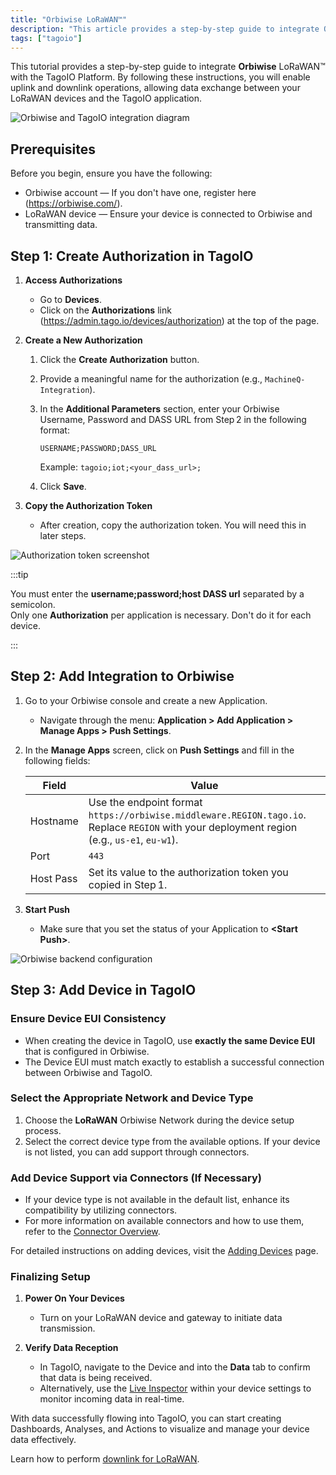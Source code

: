 ```yaml
---
title: "Orbiwise LoRaWAN™"
description: "This article provides a step-by-step guide to integrate Orbiwise LoRaWAN™ with the TagoIO platform, enabling uplink and downlink data exchange between your LoRaWAN devices and TagoIO."
tags: ["tagoio"]
---
```

This tutorial provides a step-by-step guide to integrate **Orbiwise** LoRaWAN™ with the TagoIO Platform. By following these instructions, you will enable uplink and downlink operations, allowing data exchange between your LoRaWAN devices and the TagoIO application.

![Orbiwise and TagoIO integration diagram](/docs_imagem/tagoio/orbiwise-lorawan-2.jpg)

## Prerequisites

Before you begin, ensure you have the following:

- Orbiwise account — If you don't have one, register here (https://orbiwise.com/).
- LoRaWAN device — Ensure your device is connected to Orbiwise and transmitting data.

## Step 1: Create Authorization in TagoIO

1. **Access Authorizations**  
   - Go to **Devices**.  
   - Click on the **Authorizations** link (https://admin.tago.io/devices/authorization) at the top of the page.

2. **Create a New Authorization**  
   1. Click the **Create Authorization** button.  
   2. Provide a meaningful name for the authorization (e.g., `MachineQ-Integration`).  
   3. In the **Additional Parameters** section, enter your Orbiwise Username, Password and DASS URL from Step 2 in the following format:  

      ```
      USERNAME;PASSWORD;DASS_URL
      ```

      Example: `tagoio;iot;<your_dass_url>;`  
   4. Click **Save**.

3. **Copy the Authorization Token**  
   - After creation, copy the authorization token. You will need this in later steps.

![Authorization token screenshot](/docs_imagem/tagoio/1563385125217-eok.png)

:::tip

You must enter the **username;password;host DASS url** separated by a semicolon.  
Only one **Authorization** per application is necessary. Don't do it for each device.

:::



## Step 2: Add Integration to Orbiwise

1. Go to your Orbiwise console and create a new Application.  
   - Navigate through the menu: **Application > Add Application > Manage Apps > Push Settings**.  

2. In the **Manage Apps** screen, click on **Push Settings** and fill in the following fields:

   | Field          | Value                                                                 |
   |----------------|-----------------------------------------------------------------------|
   | Hostname       | Use the endpoint format `https://orbiwise.middleware.REGION.tago.io`. Replace `REGION` with your deployment region (e.g., `us-e1`, `eu-w1`). |
   | Port           | `443`                                                                  |
   | Host Pass      | Set its value to the authorization token you copied in Step 1.         |

3. **Start Push**  
   - Make sure that you set the status of your Application to **&lt;Start Push&gt;**.

![Orbiwise backend configuration](/docs_imagem/tagoio/oribiwse_backend_config-a9U.png)



## Step 3: Add Device in TagoIO

### Ensure Device EUI Consistency
- When creating the device in TagoIO, use **exactly the same Device EUI** that is configured in Orbiwise.
- The Device EUI must match exactly to establish a successful connection between Orbiwise and TagoIO.

### Select the Appropriate Network and Device Type
1. Choose the **LoRaWAN** Orbiwise Network during the device setup process.  
2. Select the correct device type from the available options. If your device is not listed, you can add support through connectors.

### Add Device Support via Connectors (If Necessary)
- If your device type is not available in the default list, enhance its compatibility by utilizing connectors.
- For more information on available connectors and how to use them, refer to the [Connector Overview](/docs/tagoio/devices/payload-parser/connector/connector-overview).

For detailed instructions on adding devices, visit the [Adding Devices](/docs/tagoio/devices/) page.


### Finalizing Setup

1. **Power On Your Devices**  
   - Turn on your LoRaWAN device and gateway to initiate data transmission.

2. **Verify Data Reception**  
   - In TagoIO, navigate to the Device and into the **Data** tab to confirm that data is being received.  
   - Alternatively, use the [Live Inspector](/docs/tagoio/devices/live-inspector) within your device settings to monitor incoming data in real-time.

With data successfully flowing into TagoIO, you can start creating Dashboards, Analyses, and Actions to visualize and manage your device data effectively.

Learn how to perform [downlink for LoRaWAN](/docs/tagoio/integrations/networks/downlink-for-lorawan).